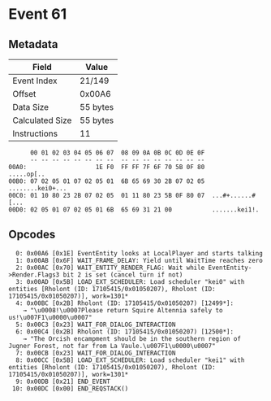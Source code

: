 # Event 61

## Metadata

| Field           | Value    |
|-----------------|----------|
| Event Index     | 21/149   |
| Offset          | 0x00A6   |
| Data Size       | 55 bytes |
| Calculated Size | 55 bytes |
| Instructions    | 11       |

```
      00 01 02 03 04 05 06 07  08 09 0A 0B 0C 0D 0E 0F
      -- -- -- -- -- -- -- --  -- -- -- -- -- -- -- --
00A0:                   1E F0  FF FF 7F 6F 70 5B 0F 80        .....op[..
00B0: 07 02 05 01 07 02 05 01  6B 65 69 30 2B 07 02 05  ........kei0+...
00C0: 01 10 80 23 2B 07 02 05  01 11 80 23 5B 0F 80 07  ...#+......#[...
00D0: 02 05 01 07 02 05 01 6B  65 69 31 21 00           .......kei1!.   
```

## Opcodes

```
  0: 0x00A6 [0x1E] EventEntity looks at LocalPlayer and starts talking
  1: 0x00AB [0x6F] WAIT_FRAME_DELAY: Yield until WaitTime reaches zero
  2: 0x00AC [0x70] WAIT_ENTITY_RENDER_FLAG: Wait while EventEntity->Render.Flags3 bit 2 is set (cancel turn if not)
  3: 0x00AD [0x5B] LOAD_EXT_SCHEDULER: Load scheduler "kei0" with entities [Rholont (ID: 17105415/0x01050207), Rholont (ID: 17105415/0x01050207)], work=1301*
  4: 0x00BC [0x2B] Rholont (ID: 17105415/0x01050207) [12499*]:
    → "\u0008!\u0007Please return Squire Altennia safely to us!\u007F1\u0000\u0007"
  5: 0x00C3 [0x23] WAIT_FOR_DIALOG_INTERACTION
  6: 0x00C4 [0x2B] Rholont (ID: 17105415/0x01050207) [12500*]:
    → "The Orcish encampment should be in the southern region of Jugner Forest, not far from La Vaule.\u007F1\u0000\u0007"
  7: 0x00CB [0x23] WAIT_FOR_DIALOG_INTERACTION
  8: 0x00CC [0x5B] LOAD_EXT_SCHEDULER: Load scheduler "kei1" with entities [Rholont (ID: 17105415/0x01050207), Rholont (ID: 17105415/0x01050207)], work=1301*
  9: 0x00DB [0x21] END_EVENT
 10: 0x00DC [0x00] END_REQSTACK()
```
